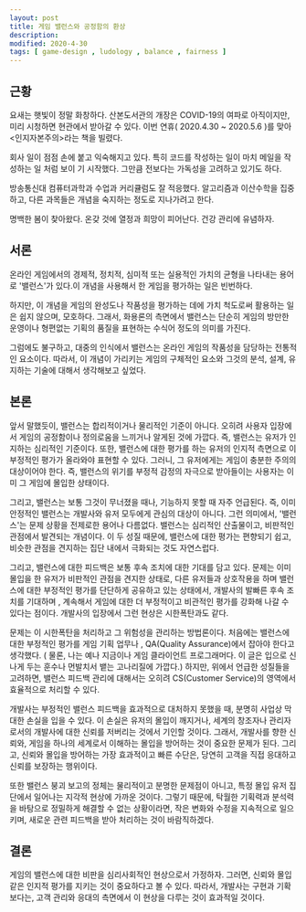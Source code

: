```yaml
---
layout: post
title: 게임 밸런스와 공정함의 환상
description: 
modified: 2020-4-30
tags: [ game-design , ludology , balance , fairness ] 
---
```


## 근황

   요새는 햇빛이 정말 화창하다. 산본도서관의 개장은 COVID-19의 여파로 아직이지만, 미리 시청하면 현관에서 받아갈 수 있다. 이번 연휴( 2020.4.30 ~ 2020.5.6 )를 맞아 <인지자본주의>라는 책을 빌렸다.

   회사 일이 점점 손에 붙고 익숙해지고 있다. 특히 코드를 작성하는 일이 마치 메일을 작성하는 일 처럼 보이 기 시작했다. 그만큼 전보다는 가독성을 고려하고 있기도 하다.

   방송통신대 컴퓨터과학과 수업과 커리큘럼도 잘 적응했다. 알고리즘과 이산수학을 집중하고, 다른 과목들은 개념을 숙지하는 정도로 지나가려고 한다.

   명백한 봄이 찾아왔다. 온갖 것에 열정과 희망이 피어난다. 건강 관리에 유념하자.
   
## 서론

   온라인 게임에서의 경제적, 정치적, 심미적 또는 실용적인 가치의 균형을 나타내는 용어로 '밸런스'가 있다.이 개념을 사용해서 한 게임을 평가하는 일은 빈번하다.

   하지만, 이 개념을 게임의 완성도나 작품성을 평가하는 데에 가치 척도로써 활용하는 일은 쉽지 않으며, 모호하다. 그래서, 화용론의 측면에서 밸런스는 단순히 게임의 방만한 운영이나 형편없는 기획의 품질을 표현하는 수식어 정도의 의미를 가진다.

   그럼에도 불구하고, 대중의 인식에서 밸런스는 온라인 게임의 작품성을 담당하는 전통적인 요소이다. 따라서, 이 개념이 가리키는 게임의 구체적인 요소와 그것의 분석, 설계, 유지하는 기술에 대해서 생각해보고 싶었다.

## 본론

   앞서 말했듯이, 밸런스는 합리적이거나 물리적인 기준이 아니다. 오히려 사용자 입장에서 게임의 공정함이나 정의로움을 느끼거나 알게된 것에 가깝다. 즉, 밸런스는 유저가 인지하는 심리적인 기준이다. 또한, 밸런스에 대한 평가를 하는 유저의 인지적 측면으로 이 부정적인 평가가 올라와야 표현할 수 있다. 그러니, 그 유저에게는 게임이 충분한 주의의 대상이어야 한다. 즉, 밸런스의 위기를 부정적 감정의 자극으로 받아들이는 사용자는 이미 그 게임에 몰입한 상태이다.

   그리고, 밸런스는 보통 그것이 무너졌을 때나, 기능하지 못할 때 자주 언급된다. 즉, 이미 안정적인 밸런스는 개발사와 유저 모두에게 관심의 대상이 아니다. 그런 의미에서, '밸런스'는 문제 상황을 전제로한 용어나 다름없다. 밸런스는 심리적인 산출물이고, 비판적인 관점에서 발견되는 개념이다. 이 두 성질 때문에, 밸런스에 대한 평가는 편향되기 쉽고, 비슷한 관점을 견지하는 집단 내에서 극화되는 것도 자연스럽다.

   그리고, 밸런스에 대한 피드백은 보통 후속 조치에 대한 기대를 담고 있다. 문제는 이미 몰입을 한 유저가 비판적인 관점을 견지한 상태로, 다른 유저들과 상호작용을 하며 밸런스에 대한 부정적인 평가를 단단하게 공유하고 있는 상태에서, 개발사의 발빠른 후속 조치를 기대하며 , 계속해서 게임에 대한 더 부정적이고 비관적인 평가를 강화해 나갈 수 있다는 점이다. 개발사의 입장에서 그런 현상은 시한폭탄과도 같다.

   문제는 이 시한폭탄을 처리하고 그 위험성을 관리하는 방법론이다. 처음에는 밸런스에 대한 부정적인 평가를 게임 기획 업무나 , QA(Quality Assurance)에서 잡아야 한다고 생각했다. ( 물론, 나는 예나 지금이나 게임 클라이언트 프로그래머다. 이 글은 입으로 신나게 두는 훈수나 먼발치서 뱉는 고나리질에 가깝다.) 하지만, 위에서 언급한 성질들을 고려하면, 밸런스 피드백 관리에 대해서는 오히려 CS(Customer Service)의 영역에서 효율적으로 처리할 수 있다.

   개발사는 부정적인 밸런스 피드백을 효과적으로 대처하지 못했을 때, 분명히 사업상 막대한 손실을 입을 수 있다. 이 손실은 유저의 몰입이 깨지거나, 세계의 창조자나 관리자로서의 개발사에 대한 신뢰를 저버리는 것에서 기인할 것이다. 그래서, 개발사를 향한 신뢰와, 게임을 하나의 세계로서 이해하는 몰입을 방어하는 것이 중요한 문제가 된다. 그리고, 신뢰와 몰입을 방어하는 가장 효과적이고 빠른 수단은, 당연히 고객을 직접 응대하고 신뢰를 보장하는 행위이다.

   또한 밸런스 붕괴 보고의 정체는 물리적이고 분명한 문제점이 아니고, 특정 몰입 유저 집단에서 일어나는 지각적 현상에 가까운 것이다. 그렇기 때문에, 탁월한 기획력과 분석력을 바탕으로 정밀하게 해결할 수 없는 상황이라면, 작은 변화와 수정을 지속적으로 일으키며, 새로운 관련 피드백을 받아 처리하는 것이 바람직하겠다. 

## 결론

   게임의 밸런스에 대한 비판을 심리사회적인 현상으로서 가정하자. 그러면, 신뢰와 몰입 같은 인지적 평가를 지키는 것이 중요하다고 볼 수 있다. 따라서, 개발사는 구현과 기확 보다는, 고객 관리와 응대의 측면에서 이 현상을 다루는 것이 효과적일 것이다. 